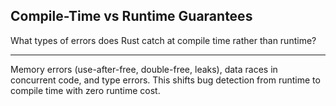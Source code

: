 ## Compile-Time vs Runtime Guarantees

What types of errors does Rust catch at compile time rather than runtime?

---

Memory errors (use-after-free, double-free, leaks), data races in concurrent code, and type errors. This shifts bug detection from runtime to compile time with zero runtime cost.

